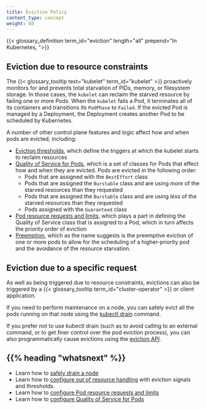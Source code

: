 ```yaml
---
title: Eviction Policy
content_type: concept
weight: 60
---
```


<!-- overview -->

{{< glossary_definition term_id="eviction" length="all" prepend="In Kubernetes, ">}}

<!-- body -->

## Eviction due to resource constraints

The {{< glossary_tooltip text="kubelet" term_id="kubelet" >}} proactively monitors for
and prevents total starvation of PIDs, memory, or filesystem storage. In those cases, the `kubelet` can reclaim
the starved resource by failing one or more Pods. When the `kubelet` fails
a Pod, it terminates all of its containers and transitions its `PodPhase` to `Failed`.
If the evicted Pod is managed by a Deployment, the Deployment creates another Pod
to be scheduled by Kubernetes.

A number of other control plane features and logic affect how and when pods are evicted, including:

* [Eviction thresholds](/docs/tasks/administer-cluster/out-of-resource/#eviction-thresholds), which define the triggers at which the kubelet starts to reclaim resources
* [Quality of Service for Pods](/docs/tasks/configure-pod-container/quality-service-pod/), which is a set of classes for Pods that effect how and when they are evicted. Pods are evicted in the following order:
  * Pods that are assigned with the `BestEffort` class 
  * Pods that are assigned the `Burstable` class and are using *more* of the starved resources than they requested
  * Pods that are assigned the `Burstable` class and are using *less* of the starved resources than they requested
  * Pods assigned with the `Guaranteed` class
* [Pod resource requests and limits](/docs/tasks/configure-pod-container/assign-memory-resource/), which plays a part in defining the Quality of Service class that is assigned to a Pod, which in turn affects the priority order of eviction 
* [Preemption](/docs/concepts/configuration/pod-priority-preemption/#preemption), which as the name suggests is the preemptive eviction of one or more pods to allow for the scheduling of a higher-priority pod and the avoidance of the resource starvation.

## Eviction due to a specific request

As well as being triggered due to resource constraints, evictions can also be triggered by a {{< glossary_tooltip term_id="cluster-operator" >}} or client application.

If you need to perform maintenance on a node, you can safely evict all the pods running on that node using the [kubectl drain](/docs/reference/generated/kubectl/kubectl-commands#drain) command.

If you prefer not to use kubectl drain (such as to avoid calling to an external command, or to get finer control over the pod eviction process), you can also programmatically cause evictions using the [eviction API](/docs/tasks/administer-cluster/safely-drain-node/#eviction-api).


## {{% heading "whatsnext" %}}

- Learn how to [safely drain a node](/docs/tasks/administer-cluster/safely-drain-node)
- Learn how to [configure out of resource handling](/docs/tasks/administer-cluster/out-of-resource/) with eviction signals and thresholds.
- Learn how to [configure Pod resource requests and limits](/docs/tasks/configure-pod-container/assign-memory-resource/)
- Learn how to [configure Quality of Service for Pods](/docs/tasks/configure-pod-container/quality-service-pod/)
